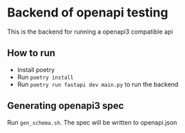 # Backend of openapi testing

This is the backend for running a openapi3 compatible api

## How to run

- Install poetry
- Run `poetry install`
- Run `poetry run fastapi dev main.py` to run the backend

## Generating openapi3 spec

Run `gen_schema.sh`. The spec will be written to openapi.json
